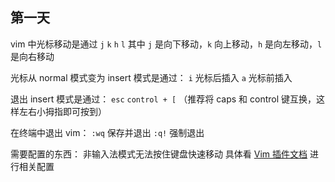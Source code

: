 ## 第一天

vim 中光标移动是通过 `j` `k` `h` `l`
其中 `j` 是向下移动，`k` 向上移动，`h` 是向左移动，`l` 是向右移动

光标从 normal 模式变为 insert 模式是通过：
`i` 光标后插入
`a` 光标前插入

退出 insert 模式是通过：
`esc`
`control + [` （推荐将 caps 和 control 键互换，这样左右小拇指即可按到）

在终端中退出 vim：
`:wq` 保存并退出
`:q!` 强制退出

需要配置的东西：
非输入法模式无法按住键盘快速移动
具体看 [Vim 插件文档](https://github.com/VSCodeVim/Vim) 进行相关配置
